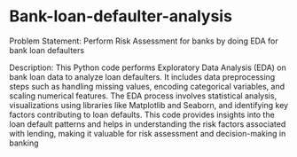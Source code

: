# Bank-loan-defaulter-analysis

Problem Statement: 
Perform Risk Assessment for banks by doing EDA for bank loan defaulters

Description: 
This Python code performs Exploratory Data Analysis (EDA) on bank loan data to analyze loan defaulters. It includes data preprocessing steps such as handling missing values, encoding categorical variables, and scaling numerical features. The EDA process involves statistical analysis, visualizations using libraries like Matplotlib and Seaborn, and identifying key factors contributing to loan defaults. This code provides insights into the loan default patterns and helps in understanding the risk factors associated with lending, making it valuable for risk assessment and decision-making in banking
